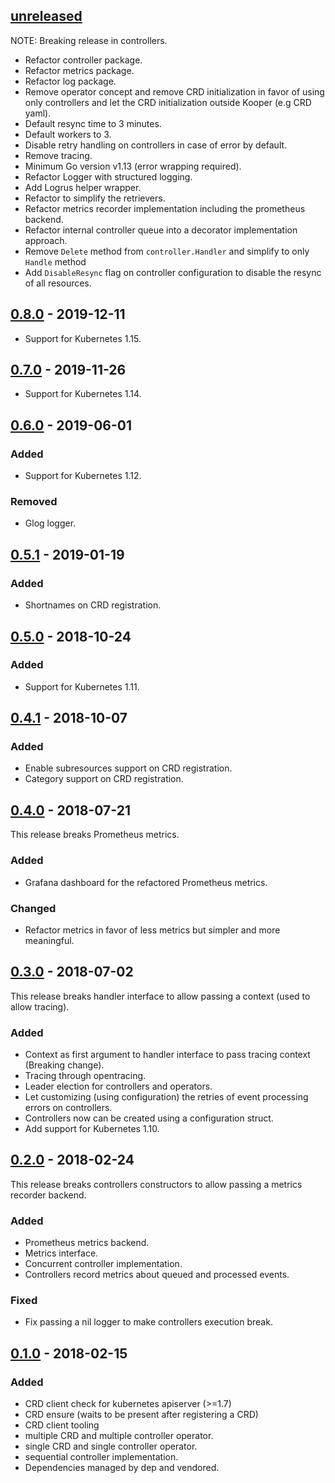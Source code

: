 ## [unreleased]

NOTE: Breaking release in controllers.

- Refactor controller package.
- Refactor metrics package.
- Refactor log package.
- Remove operator concept and remove CRD initialization in favor of using only
  controllers and let the CRD initialization outside Kooper (e.g CRD yaml).
- Default resync time to 3 minutes.
- Default workers to 3.
- Disable retry handling on controllers in case of error by default.
- Remove tracing.
- Minimum Go version v1.13 (error wrapping required).
- Refactor Logger with structured logging.
- Add Logrus helper wrapper.
- Refactor to simplify the retrievers.
- Refactor metrics recorder implementation including the prometheus backend.
- Refactor internal controller queue into a decorator implementation approach.
- Remove `Delete` method from `controller.Handler` and simplify to only `Handle` method
- Add `DisableResync` flag on controller configuration to disable the resync of all resources.

## [0.8.0] - 2019-12-11

- Support for Kubernetes 1.15.

## [0.7.0] - 2019-11-26

- Support for Kubernetes 1.14.

## [0.6.0] - 2019-06-01

### Added

- Support for Kubernetes 1.12.

### Removed

- Glog logger.

## [0.5.1] - 2019-01-19

### Added

- Shortnames on CRD registration.

## [0.5.0] - 2018-10-24

### Added

- Support for Kubernetes 1.11.

## [0.4.1] - 2018-10-07

### Added

- Enable subresources support on CRD registration.
- Category support on CRD registration.

## [0.4.0] - 2018-07-21

This release breaks Prometheus metrics.

### Added

- Grafana dashboard for the refactored Prometheus metrics.

### Changed

- Refactor metrics in favor of less metrics but simpler and more meaningful.

## [0.3.0] - 2018-07-02

This release breaks handler interface to allow passing a context (used to allow tracing).

### Added

- Context as first argument to handler interface to pass tracing context (Breaking change).
- Tracing through opentracing.
- Leader election for controllers and operators.
- Let customizing (using configuration) the retries of event processing errors on controllers.
- Controllers now can be created using a configuration struct.
- Add support for Kubernetes 1.10.

## [0.2.0] - 2018-02-24

This release breaks controllers constructors to allow passing a metrics recorder backend.

### Added

- Prometheus metrics backend.
- Metrics interface.
- Concurrent controller implementation.
- Controllers record metrics about queued and processed events.

### Fixed

- Fix passing a nil logger to make controllers execution break.

## [0.1.0] - 2018-02-15

### Added

- CRD client check for kubernetes apiserver (>=1.7)
- CRD ensure (waits to be present after registering a CRD)
- CRD client tooling
- multiple CRD and multiple controller operator.
- single CRD and single controller operator.
- sequential controller implementation.
- Dependencies managed by dep and vendored.

[unreleased]: https://github.com/spotahome/kooper/compare/v0.8.0...HEAD
[0.8.0]: https://github.com/spotahome/kooper/compare/v0.7.0...v0.8.0
[0.7.0]: https://github.com/spotahome/kooper/compare/v0.6.0...v0.7.0
[0.6.0]: https://github.com/spotahome/kooper/compare/v0.5.1...v0.6.0
[0.5.1]: https://github.com/spotahome/kooper/compare/v0.5.0...v0.5.1
[0.5.0]: https://github.com/spotahome/kooper/compare/v0.4.1...v0.5.0
[0.4.1]: https://github.com/spotahome/kooper/compare/v0.4.0...v0.4.1
[0.4.0]: https://github.com/spotahome/kooper/compare/v0.3.0...v0.4.0
[0.3.0]: https://github.com/spotahome/kooper/compare/v0.2.0...v0.3.0
[0.2.0]: https://github.com/spotahome/kooper/compare/v0.1.0...v0.2.0
[0.1.0]: https://github.com/spotahome/kooper/releases/tag/v0.1.0
